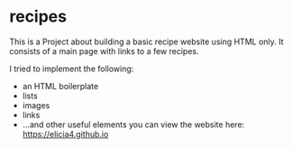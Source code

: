 # recipes

This is a Project about building a basic recipe website using HTML only.
It consists of a main page with links to a few recipes. 

I tried to implement the following:
- an HTML boilerplate
- lists
- images
- links
- ...and other useful elements
you can view the website here: https://elicia4.github.io
